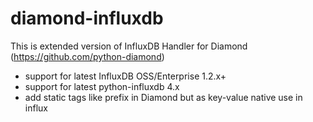 # diamond-influxdb
This is extended version of InfluxDB Handler for Diamond (https://github.com/python-diamond)

* support for latest InfluxDB OSS/Enterprise 1.2.x+
* support for latest python-influxdb 4.x
* add static tags like prefix in Diamond but as key-value native use in influx
